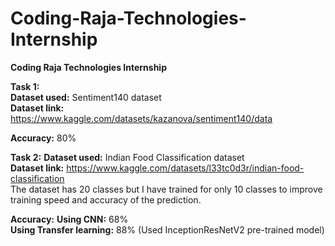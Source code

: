 # Coding-Raja-Technologies-Internship
**Coding Raja Technologies Internship**

**Task 1:**  
  **Dataset used:**  Sentiment140 dataset<br />
  **Dataset link:**  https://www.kaggle.com/datasets/kazanova/sentiment140/data <br />

  **Accuracy:**  80%<br />

**Task 2:** 
  **Dataset used:**  Indian Food Classification dataset<br />
  **Dataset link:**  https://www.kaggle.com/datasets/l33tc0d3r/indian-food-classification<br />
  The dataset has 20 classes but I have trained for only 10 classes to improve training speed and accuracy of the prediction.<br />
  
  **Accuracy:**
   **Using CNN:**  68%<br />
   **Using Transfer learning:**  88%  (Used InceptionResNetV2 pre-trained model)<br />
    
    

